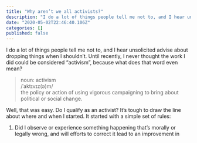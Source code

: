 ```yaml
---
title: "Why aren’t we all activists?"
description: "I do a lot of things people tell me not to, and I hear unsolicited advise about dropping things when I shouldn’t. Until recently, I never…"
date: "2020-05-02T22:46:40.106Z"
categories: []
published: false
---
```


I do a lot of things people tell me not to, and I hear unsolicited advise about dropping things when I shouldn’t. Until recently, I never thought the work I did could be considered “activism”, because what does that word even mean?

> noun: activism  
> /ˈaktɪvɪz(ə)m/  
> the policy or action of using vigorous campaigning to bring about political or social change.

Well, that was easy. Do I qualify as an activist? It’s tough to draw the line about where and when I started. It started with a simple set of rules:

1.  Did I observe or experience something happening that’s morally or legally wrong, and will efforts to correct it lead to an improvement in
